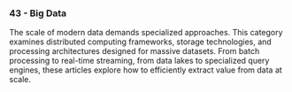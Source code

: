### 43 - Big Data

The scale of modern data demands specialized approaches. This category examines distributed computing frameworks, storage technologies, and processing architectures designed for massive datasets. From batch processing to real-time streaming, from data lakes to specialized query engines, these articles explore how to efficiently extract value from data at scale.
